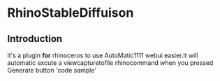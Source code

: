 # RhinoStableDiffuison
## Introduction
it's a plugin **for** rhinoceros to use AutoMatic1111 webui easier.it will automatic excute a viewcapturetofile rhinocommand when you pressed Generate button
'code sample'
